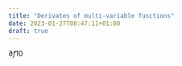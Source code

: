 ```yaml
---
title: "Derivates of multi-variable functions"
date: 2023-01-27T08:47:11+01:00
draft: true
---
```


$\partial f 10$

